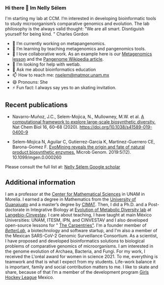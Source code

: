 ### Hi there 👋 Im Nelly Sélem
I'm starting my lab at CCM. I’m interested in developing bioinformatic tools to study microorganism’s comparative genomics and evolution. The lab philosophy is the always valid thought: 
"We are all smart. Disntiguish yourself for being kind. "
Charles Gordon

- 🔭 I’m currently working on metapangenomics. 
- 🌱 I’m learning by teaching metagenomics and pangenomics tools.
- 👯 I love collaborative work. As an example here is our [Metagenomics lesson](https://nselem.github.io/metagenomics-workshop/) and the [Pangenome Wikipedia article](https://en.wikipedia.org/wiki/Pan-genome).
- 🤔 I’m looking for help with wetlab.
- 💬 Ask me about bioinformatics education
- 📫 How to reach me: nselem@matmor.unam.mx
- 😄 Pronouns: She
- ⚡ Fun fact: I always say yes to an skating invitation.

## Recent publications
- Navarro-Muñoz, J.C., Selem-Mojica, N., Mullowney, M.W. et al. [A computational framework to explore large-scale biosynthetic diversity.](https://www.nature.com/articles/s41589-019-0400-9) Nat Chem Biol 16, 60–68 (2020). https://doi.org/10.1038/s41589-019-0400-9

- Selem-Mojica N, Aguilar C, Gutierrez-Garcia K, Martinez-Guerrero CE, Barona-Gomez F. [EvoMining reveals the origin and fate of natural product biosynthetic enzymes.](https://www.microbiologyresearch.org/content/journal/mgen/10.1099/mgen.0.000260#tab2) Microb Genom. 2019:5(12). 10.1099/mgen.0.000260

Please consult the full list at: [Nelly Sélem Google scholar](https://scholar.google.com.mx/citations?user=guxuzxsAAAAJ&hl=en)

## Additional information
I am a professor at the [Center for Mathematical Sciences](http://matmor.unam.mx/es) in  UNAM in Morelia. I earned a degree in Mathematics from the [University of Guanajuato](https://www.ugto.mx/) and a master’s degree by [CIMAT](https://www.cimat.mx/). Then, I did a Ph.D. and a Post-doctorate in Integrative Biology at [Evolution of Metabolic Diversity lab](https://langebio.cinvestav.mx/Dr-Francisco-Barona) at [Langebio-Cinvestav](https://langebio.cinvestav.mx/). I care about teaching, I have taught at main México Universities: UNAM, ITESM, IPN, and CINVESTAV and I also developed open-source lessons for " [The Carpentries"](https://carpentries.org/). I'm a founder member of[ _BetterLab_](https://www.facebook.com/BetterLab-960854350785766/), a biotechnology and software startup, and I'm also a member of the Mexican SARS-CoV-2 Genomic Surveillance Consortium. As a scientist, I have proposed and developed bioinformatics solutions to biological problems of comparative genomics of microorganisms. I am interested in the genome evolution of Archaea, Bacteria, and Fungi. For my work, I received the L'oréal award for women in science 2021. To me, everything is teamwork and that is what I expect from my students. Life-work balance it is important, family and social contribution matters to me. I like to skate and share, because of that I’m a member of the development program [Girls Hockey League](https://www.facebook.com/Girls-Hockey-League-M%C3%A9xico-104021021498610/) Mexico.

